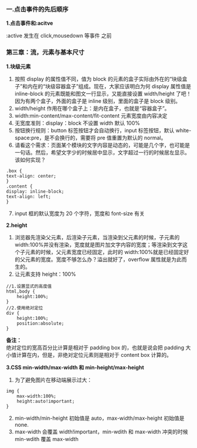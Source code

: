 ### 一.点击事件的先后顺序

**1.点击事件和:acitve**

:active 发生在 click,mousedown 等事件 之前

### 第三章：流，元素与基本尺寸

**1.块级元素**

1. 按照 display 的属性值不同，值为 block 的元素的盒子实际由外在的“块级盒子”和内在的“块级容器盒子”组成。现在，大家应该明白为何 display 属性值是 inline-block 的元素既能和图文一行显示，又能直接设置 width/height 了吧！因为有两个盒子，外面的盒子是 inline 级别，里面的盒子是 block 级别。
2. width/height 作用在哪个盒子上：是内在盒子，也就是“容器盒子”。
3. width:min-content/max-content/fit-content 元素宽度由内容决定
4. 无宽度准则：display：block 不设置 width 默认 100%
5. 按钮换行规则：button 标签按钮才会自动换行，input 标签按钮，默认 white-space:pre，是不会换行的，需要将 pre 值重置为默认的 normal。
6. 请看这个需求：页面某个模块的文字内容是动态的，可能是几个字，也可能是一句话。然后，希望文字少的时候居中显示，文字超过一行的时候居左显示。该如何实现？

```
.box {
text-align: center;
}
.content {
display: inline-block;
text-align: left;
}
```

7. input 框的默认宽度为 20 个字符，宽度和 font-size 有关

**2.height**

1. 浏览器先渲染父元素，后渲染子元素，当渲染到父元素的时候，子元素的
   width:100%并没有渲染，宽度就是图片加文字内容的宽度；等渲染到文字这个子元素的时候，父元素宽度已经固定，此时的 width:100%就是已经固定好的父元素的宽度。宽度不够怎么办？溢出就好了，overflow 属性就是为此而生的。
2. 让元素支持 height：100%

```
//1.设置显式的高度值
html,body {
    height:100%;
}
//2.使用绝对定位
div {
    height:100%;
    position:absolute;
}

```

**备注：**  
绝对定位的宽高百分比计算是相对于 padding box 的，也就是说会把 padding 大小值计算在内，但是，非绝对定位元素则是相对于 content box 计算的。

**3.CSS min-width/max-width 和 min-height/max-height**

1. 为了避免图片在移动端展示过大：

```
img {
    max-width:100%;
    height:auto!important;
}
```

2. min-width/min-height 初始值是 auto，max-width/max-height 初始值是 none.
3. max-width 会覆盖 width!important，min-wdith 和 max-width 冲突的时候 min-wdith 覆盖 max-width
